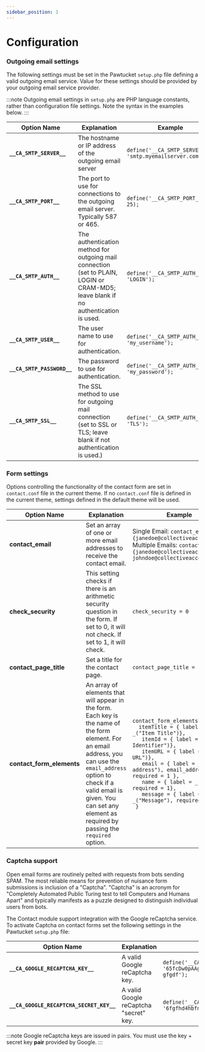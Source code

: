 ```yaml
---
sidebar_position: 1
---
```


# Configuration

### Outgoing email settings

The following settings must be set in the Pawtucket `setup.php` file defining a valid outgoing email service. Value for these settings should be provided by your outgoing email service provider.

:::note
Outgoing email settings in `setup.php` are PHP language constants, rather than configuration file settings. Note the syntax in the examples below.
:::

| Option Name   | Explanation  | Example  |
| --- | --- | --- |
| **`__CA_SMTP_SERVER__`**         | The hostname or IP address of the outgoing email server    | `define('__CA_SMTP_SERVER__', 'smtp.myemailserver.com');`   |
| **`__CA_SMTP_PORT__`**        | The port to use for connections to the outgoing email server. Typically 587 or 465.       | `define('__CA_SMTP_PORT__', 25);`     |
| **`__CA_SMTP_AUTH__`**    |  The authentication method for outgoing mail connection (set to PLAIN, LOGIN or CRAM-MD5; leave blank if no authentication is used.  | `define('__CA_SMTP_AUTH__, 'LOGIN');`      |
| **`__CA_SMTP_USER__`** | The user name to use for authentication.  | ```define('__CA_SMTP_AUTH__, 'my_username');``` |
| **`__CA_SMTP_PASSWORD__`** | The password to use for authentication. | ```define('__CA_SMTP_AUTH__, 'my_password');``` |
| **`__CA_SMTP_SSL__`** | The SSL method to use for outgoing mail connection (set to SSL or TLS; leave blank if not authentication is used.) | ```define('__CA_SMTP_AUTH__, 'TLS');``` |


### Form settings

Options controlling the functionality of the contact form are set in `contact.conf` file in the current theme. If no `contact.conf` file
is defined in the current theme, settings defined in the default theme will be used.

| Option Name   | Explanation  | Example  |
| --- | --- | --- |
| **contact_email**         | Set an array of one or more email addresses to receive the contact email.    | Single Email: `contact_email = {janedoe@collectiveaccess.org}` <br/> Multiple Emails: `contact_email = {janedoe@collectiveaccess.org, johndoe@collectiveaccess.org}`   |
| **check_security**        | This setting checks if there is an arithmetic security question in the form. If set to 0, it will not check. If set to 1, it will check.       | `check_security = 0`     |
| **contact_page_title**    | Set a title for the contact page.   | `contact_page_title = "Contact"`      |
| **contact_form_elements** | An array of elements that will appear in the form. Each key is the name of the form element. For an email address, you can use the `email_address` option to check if a valid email is given. You can set any element as required by passing the `required` option. | ```contact_form_elements = { ``` <br/> ```  itemTitle = { label = _("Item Title")},``` <br/> ```    itemId = { label = _("Item Identifier")}, ``` <br/> ```    itemURL = { label = _("Item URL")}, ``` <br/> ```    email = { label = _("Email address"), email_address = 1, required = 1 }, ``` <br/> ```    name = { label = _("Name"), required = 1}, ``` <br/> ```    message = { label = _("Message"), required = 1} ``` <br/> ```  } ``` |

### Captcha support

Open email forms are routinely pelted with requests from bots sending SPAM. The most reliable means for prevention of nuisance form submissions
is inclusion of a "Captcha". "Captcha" is an acronym for "Completely Automated 
Public Turing test to tell Computers and Humans Apart" and typically manifests as a puzzle designed to distinguish individual users from bots. 

The Contact module support integration with the Google reCaptcha service. To activate Captcha on contact forms set the following settings in
the Pawtucket `setup.php` file:

| Option Name   | Explanation  | Example  |
| --- | --- | --- |
| **`__CA_GOOGLE_RECAPTCHA_KEY__`**         | A valid Google reCaptcha key.    | `define('__CA_GOOGLE_RECAPTCHA_KEY__', '65fcDw0pAAgdwAGegdfgd5x745bfd4-mtI9-gfgdf');`   |
| **`__CA_GOOGLE_RECAPTCHA_SECRET_KEY__`**        | A valid Google reCaptcha "secret" key.  | `define('__CA_GOOGLE_RECAPTCHA_SECRET_KEY__, '6fgfhd4hbfnfdhdf_4534fdhdfh-dgfd');`     |

:::note
Google reCaptcha keys are issued in pairs. You must use the key + secret key **pair** provided by Google.
:::